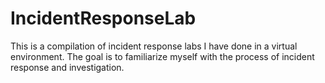 # IncidentResponseLab
This is a compilation of incident response labs I have done in a virtual environment. The goal is to familiarize myself with the process of incident response and investigation.
